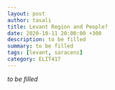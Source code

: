```yaml
---
layout: post
author: tasali
title: Levant Region and People?
date: 2020-10-11 20:00:00 +300
description: to be filled
summary: to be filled
tags: [levant, saracens]
category: ELIT417
---
```

_to be filled_
